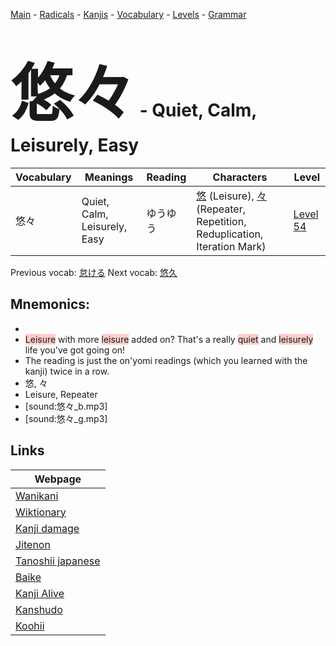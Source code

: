 <style> bigfont {font-size: 100px}</style>
[Main](../README.md) -
[Radicals](../radicals.md) -
[Kanjis](../kanjis.md) -
[Vocabulary](../vocabulary.md) -
[Levels](../levels.md) -
[Grammar](../grammar.md)
# <bigfont> 悠々</bigfont> - Quiet, Calm, Leisurely, Easy 

| Vocabulary | Meanings | Reading | Characters | Level |
| --- | --- | --- | --- | --- |
| 悠々 | Quiet, Calm, Leisurely, Easy | ゆうゆう |  [悠](../kanjis/悠.md) (Leisure), [々](../kanjis/々.md) (Repeater, Repetition, Reduplication, Iteration Mark) | [Level 54](../levels/wk_level54.md) |

Previous vocab: [怠ける](怠ける.md) Next vocab: [悠久](悠久.md) 

## Mnemonics:

* 
* <span style="background-color:#ffcccb"> Leisure</span> with more <span style="background-color:#ffcccb"> leisure</span> added on? That's a really <span style="background-color:#ffcccb"> quiet</span> and <span style="background-color:#ffcccb"> leisurely</span> life you've got going on!
* The reading is just the on'yomi readings (which you learned with the kanji) twice in a row.
* 悠, 々
* Leisure, Repeater
* [sound:悠々_b.mp3]
* [sound:悠々_g.mp3]


## Links 

| Webpage |
| --- |
| [Wanikani          ](https://www.wanikani.com/kanji/悠々) |
| [Wiktionary        ](https://en.wiktionary.org/wiki/悠々) |
| [Kanji damage      ](http://www.kanjidamage.com/kanji/search?utf8=✓&q=悠々) |
| [Jitenon           ](https://jitenon.com/kanji/悠々) |
| [Tanoshii japanese ](https://www.tanoshiijapanese.com/dictionary/kanji.cfm?k=悠々) |
| [Baike             ](https://baike.baidu.com/item/悠々) |
| [Kanji Alive       ](https://app.kanjialive.com/悠々) |
| [Kanshudo          ](https://www.kanshudo.com/searchmn?q=悠々) |
| [Koohii            ](https://kanji.koohii.com/study/kanji/悠々) |
